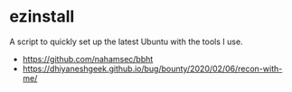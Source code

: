 # ezinstall
A script to quickly set up the latest Ubuntu with the tools I use.

- https://github.com/nahamsec/bbht
- https://dhiyaneshgeek.github.io/bug/bounty/2020/02/06/recon-with-me/
